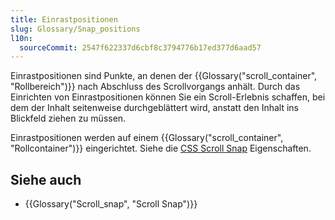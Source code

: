 ```yaml
---
title: Einrastpositionen
slug: Glossary/Snap_positions
l10n:
  sourceCommit: 2547f622337d6cbf8c3794776b17ed377d6aad57
---
```


Einrastpositionen sind Punkte, an denen der {{Glossary("scroll_container", "Rollbereich")}} nach Abschluss des Scrollvorgangs anhält. Durch das Einrichten von Einrastpositionen können Sie ein Scroll-Erlebnis schaffen, bei dem der Inhalt seitenweise durchgeblättert wird, anstatt den Inhalt ins Blickfeld ziehen zu müssen.

Einrastpositionen werden auf einem {{Glossary("scroll_container", "Rollcontainer")}} eingerichtet. Siehe die [CSS Scroll Snap](/de/docs/Web/CSS/CSS_scroll_snap) Eigenschaften.

## Siehe auch

- {{Glossary("Scroll_snap", "Scroll Snap")}}
